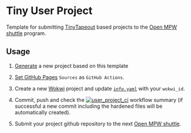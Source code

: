 # Tiny User Project

Template for submitting [TinyTapeout](https://tinytapeout.com) based projects to the [Open MPW shuttle](https://developers.google.com/silicon) program.

## Usage

1. [Generate](https://github.com/proppy/tiny_user_project/generate) a new project based on this template

1. [Set GitHub Pages](settings/pages) `Sources` as `GitHub Actions`.

1. Create a new [Wokwi](https://wokwi.com/projects/339800239192932947) project and update [`info.yaml`](info.yaml) with your `wokwi_id`.

1. Commit, push and check the [![user_project_ci](https://github.com/proppy/tiny_caravel_user_project/actions/workflows/user_project_ci.yml/badge.svg)](https://github.com/proppy/tiny_caravel_user_project/actions/workflows/user_project_ci.yml) workflow summary (if successful a new commit including the hardened files will be automatically created).

1. Submit your project github repository to the next [Open MPW shuttle](https://platform.efabless.com/shuttles/GFMPW-0).
